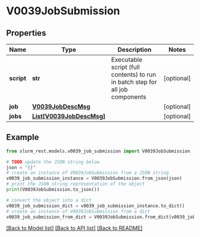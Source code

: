# V0039JobSubmission


## Properties

Name | Type | Description | Notes
------------ | ------------- | ------------- | -------------
**script** | **str** | Executable script (full contents) to run in batch step for all job components | [optional] 
**job** | [**V0039JobDescMsg**](V0039JobDescMsg.md) |  | [optional] 
**jobs** | [**List[V0039JobDescMsg]**](V0039JobDescMsg.md) |  | [optional] 

## Example

```python
from slurm_rest.models.v0039_job_submission import V0039JobSubmission

# TODO update the JSON string below
json = "{}"
# create an instance of V0039JobSubmission from a JSON string
v0039_job_submission_instance = V0039JobSubmission.from_json(json)
# print the JSON string representation of the object
print(V0039JobSubmission.to_json())

# convert the object into a dict
v0039_job_submission_dict = v0039_job_submission_instance.to_dict()
# create an instance of V0039JobSubmission from a dict
v0039_job_submission_from_dict = V0039JobSubmission.from_dict(v0039_job_submission_dict)
```
[[Back to Model list]](../README.md#documentation-for-models) [[Back to API list]](../README.md#documentation-for-api-endpoints) [[Back to README]](../README.md)


